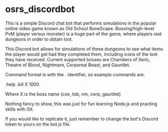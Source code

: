 # osrs_discordbot

This is a simple Discord chat bot that performs simulations in the popular online video game known as Old School RuneScape.
Bossing/high-level PvM (player versus monster) is a huge part of the game, where players raid dungeons in order to obtain loot.

This Discord bot allows for simulations of these dungeons to see what items the player would get had they completed them, including icons of the loot they have received. Current supported bosses are Chambers of Xeric, Theatre of Blood, Nightmare, Corporeal Beast, and Gauntlet.

Command format is with the . identifier, so example commands are:

.help
.kill X 1000

Where X is the boss name (cox, tob, nm, corp, gauntlet)

Nothing fancy to show, this was just for fun learning Node.js and practing skills with Git.

If you would like to replicate it, just remember to change the bot's Discord token to yours on the bot.js file. 
